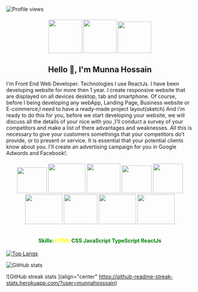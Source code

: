 ![Profile views](https://gpvc.arturio.dev/munnahosssain)  

<h4 align="center"  display="flex">
  <img width="90" height="90" src="https://www.freeiconspng.com/uploads/skype-icon-3.png"/ >
  <img width="90" height="90" src="https://pngimg.com/uploads/linkedIn/linkedIn_PNG24.png"/ >
  <img width="90" height="85" src="http://pngimg.com/uploads/facebook_logos/facebook_logos_PNG19748.png" />
</h4>

<h2 align="center">Hello 👋, I'm Munna Hossain</h2>

<p>I'm Front End Web Developer. Technologies I use ReactJs. I have been developing website for more then 1 year.  I create responsive website that are displayed on all devices desktop, tab and smartphone. Of course, before I being developing any webApp, Landing Page, Business website or E-commerce,I need to have a ready-made project layout(sketch) And i'm ready to do this for you, before we start developing your website, we will discuss all the details of your nice with you ,I'll conduct a survey of your competitors and make a list of there advantages and weaknesses. All this is necessary to give your customers somethings that your competitors do't provide, or to present or service. It is essential that your potential clients know about you. I'll create an advertising campaign for you in Google Adwords and Facebook!.</p>

<h6 align="center">
  <img width="80" height="70" src="https://www.jilldelosangeles.com/images/badge-html-5.png" />
  <img width="100" height="80" src="https://cdn.iconscout.com/icon/free/png-256/css-118-569410.png" />
  <img width="90" height="80" src="https://cdn.iconscout.com/icon/free/png-256/bootstrap-6-1175203.png" />
  <img width="80" height="75" src="https://cdn.freebiesupply.com/logos/large/2x/javascript-logo-png-transparent.png" />
  <img width="80" height="80" src="https://cdn.iconscout.com/icon/free/png-512/typescript-1174965.png" />
  <img width="100" height="80" src="https://i.ibb.co/qFGmcG7/download.png" />
  <img width="90" height="80" src="https://img.icons8.com/color/452/material-ui.png" />
  <img width="100" height="80" src="https://cdn.dribbble.com/users/528264/screenshots/3140440/firebase_logo.png" />
  <img width="100" height="80" src="https://nodejs.org/static/images/logo.svg" />
</h6>

<h4 align="center" style="color: green">
  Skills: <span style="color:yellow">HTML</span> <span>CSS</span> <span>JavaScript</span> <span>TypeScript</span> <span>ReactJs</span>
</h4>

[![Top Langs](https://github-readme-stats.vercel.app/api/top-langs/?username=anuraghazra&layout=compact)](https://github.com/anuraghazra/github-readme-stats)

![GitHub stats](https://github-readme-stats.vercel.app/api?username=munnahosssain&show_icons=true)

![GitHub streak stats ](align="center" https://github-readme-streak-stats.herokuapp.com/?user=munnahosssain) 

